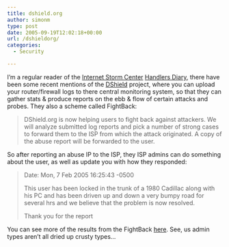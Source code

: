 ```yaml
---
title: dshield.org
author: simonm
type: post
date: 2005-09-19T12:02:18+00:00
url: /dshieldorg/
categories:
  - Security

---
```

I&#8217;m a regular reader of the [Internet Storm Center][1] [Handlers Diary][2], there have been some recent mentions of the [DShield][3] project, where you can upload your router/firewall logs to there central monitoring system, so that they can gather stats & produce reports on the ebb & flow of certain attacks and probes. They also a scheme called FightBack:

> DShield.org is now helping users to fight back against attackers. We will analyze submitted log reports and pick a number of strong cases to forward them to the ISP from which the attack originated. A copy of the abuse report will be forwarded to the user.

So after reporting an abuse IP to the ISP, they ISP admins can do something about the user, as well as update you with how they responded:

> Date: Mon, 7 Feb 2005 16:25:43 -0500
> 
> This user has been locked in the trunk of a 1980 Cadillac along with his PC and has been driven up and down a very bumpy road for several hrs and we believe that the problem is now resolved.
> 
> Thank you for the report 

You can see more of the results from the FightBack [here][4]. See, us admin types aren&#8217;t all dried up crusty types&#8230;

 [1]: http://isc.sans.org/index.php
 [2]: http://isc.sans.org/diary.php
 [3]: http://www.dshield.org/
 [4]: http://www.dshield.org/fightback_results.php